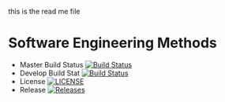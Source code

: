 this is the read me file

# Software Engineering Methods
- Master Build Status [![Build Status](https://travis-ci.com/owensrory16/sem.svg?branch=master)](https://travis-ci.com/owensrory16/sem)
- Develop Build Stat [![Build Status](https://travis-ci.org/kevin-chalmers/sem.svg?branch=develop)](https://travis-ci.org/owensrory16/sem)
- License [![LICENSE](https://img.shields.io/github/license/owensrory16/sem.svg?style=flat-square)](https://github.com/kevin-chalmers/sem/blob/master/LICENSE)
- Release [![Releases](https://img.shields.io/github/release/owensrory16/sem/all.svg?style=flat-square)](https://github.com/kevin-chalmers/sem/releases)